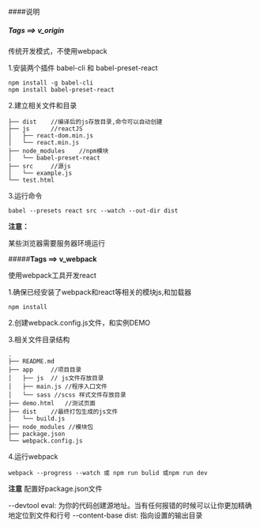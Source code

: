 ####说明

##### **Tags ==> v_origin**

传统开发模式，不使用webpack

1.安装两个插件 babel-cli 和 babel-preset-react

	npm install -g babel-cli
	npm install babel-preset-react

2.建立相关文件和目录

	├── dist	//编译后的js存放目录,命令可以自动创建
	├── js		//reactJS
	│   ├── react-dom.min.js
	│   └── react.min.js
	├── node_modules	//npm模块
	│   └── babel-preset-react
	├── src 	//源js
	│   └── example.js
	└── test.html

3.运行命令

	babel --presets react src --watch --out-dir dist

**注意：**

某些浏览器需要服务器环境运行

#####**Tags ==> v_webpack**

使用webpack工具开发react

1.确保已经安装了webpack和react等相关的模块js,和加载器

	npm install

2.创建webpack.config.js文件，和实例DEMO

3.相关文件目录结构
	
	.
	├── README.md
	├── app		//项目目录
	│   ├── js	// js文件存放目录
	│   ├── main.js //程序入口文件
	│   └── sass //scss 样式文件存放目录
	├── demo.html 	//测试页面
	├── dist	//最终打包生成的js文件
	│   └── build.js
	├── node_modules //模块包
	├── package.json
	└── webpack.config.js

4.运行webpack

	webpack --progress --watch 或 npm run bulid 或npm run dev

**注意**
配置好package.json文件

--devtool eval: 为你的代码创建源地址。当有任何报错的时候可以让你更加精确地定位到文件和行号
--content-base dist: 指向设置的输出目录 